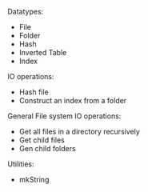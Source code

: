 Datatypes:
- File
- Folder
- Hash
- Inverted Table
- Index

IO operations:
- Hash file
- Construct an index from a folder

General File system IO operations:
- Get all files in a directory recursively
- Get child files
- Gen child folders

Utilities:
- mkString
